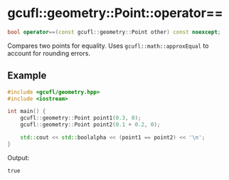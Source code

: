 # gcufl::geometry::Point::operator==
```cpp
bool operator==(const gcufl::geometry::Point other) const noexcept;
```
Compares two points for equality. Uses `gcufl::math::approxEqual` to account for rounding errors.
## Example
```cpp
#include <gcufl/geometry.hpp>
#include <iostream>

int main() {
	gcufl::geometry::Point point1(0.3, 0);
	gcufl::geometry::Point point2(0.1 + 0.2, 0);

	std::cout << std::boolalpha << (point1 == point2) << '\n';
}
```
Output:
```
true
```
